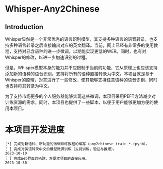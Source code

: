 # Whisper-Any2Chinese
## Introduction
Whisper显然是一个非常优秀的语言识别模型，其支持多种语言的语音转录，也支持多种语言转录之后直接输出对应的英文翻译。当前，网上已经有非常多的使用教程，支持对已含语种的进一步微调，以期能实现更低的WER。同时，也有对Whisper的修改，以进一步加速识别的过程。

但是，Whisper模型本身的能力并不应限制于当前的功能，它从原理上也应该支持添加新的语种的语音识别，支持将所有的语种直接转录为中文。本项目就是基于Whisper的原理，对其进行了一些修改，使其能够支持任意语种的语音识别，同时也支持将其转录为中文。

为了支持市场更多的个人服务器能够实现这些微调，本项目采用PEFT方法减少对训练资源的需求。同时，本项目也提供了一些脚本，以便于用户能够更加方便的使用本项目。

# 本项目开发进度
    [*] 完成对新语种、新功能的微调训练教程的编写（any2chinese_train_*.ipynb）。
    [ ] 完成对英语转录中文的模型微调训练（支持训练，验证与推理）。                             2023-10-10
    [ ] 完成Web界面的搭建，方便本项目的直接应用。                                           2023-10-30